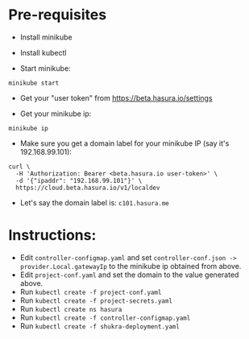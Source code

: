 # Pre-requisites

- Install minikube

- Install kubectl

- Start minikube:

```
minikube start
```

- Get your "user token" from https://beta.hasura.io/settings

- Get your minikube ip:
```
minikube ip
```

- Make sure you get a domain label for your minikube IP (say it's 192.168.99.101):
```
curl \
  -H 'Authorization: Bearer <beta.hasura.io user-token>' \
  -d '{"ipaddr": "192.168.99.101"}' \
  https://cloud.beta.hasura.io/v1/localdev
```

- Let's say the domain label is: ``c101.hasura.me``


# Instructions:

- Edit ``controller-configmap.yaml`` and set ``controller-conf.json -> provider.Local.gatewayIp`` to the minikube ip obtained from above.
- Edit ``project-conf.yaml`` and set the domain to the value generated above.
- Run ``kubectl create -f project-conf.yaml``
- Run ``kubectl create -f project-secrets.yaml``
- Run ``kubectl create ns hasura``
- Run ``kubectl create -f controller-configmap.yaml``
- Run ``kubectl create -f shukra-deployment.yaml``
